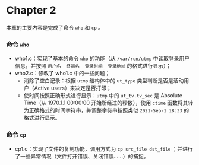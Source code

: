 # Chapter 2

本章的主要内容是完成了命令 `who` 和 `cp` 。

### 命令 `who`

- who1.c：实现了基本的命令 `who` 的功能（从 `/var/run/utmp` 中读取登录用户信息，并按照 `用户名  终端名  登录时间  登录地址` 的格式进行显示）；
- who2.c：修改了 who1.c 中的一些问题；
  - 消除了空白记录：根据 `utmp` 结构体中的 `ut_type` 类型判断是否是活动用户（Active users）来决定是否打印；
  - 使时间按照正确形式进行显示：`utmp` 中的 `ut_tv.tv_sec` 是 Absolute Time（从 1970.1.1 00:00:00 开始所经过的秒数），使用 `ctime` 函数将其转为正确格式的时间字符串，并调整字符串按照类似 `2021-Sep-1 18:33` 的格式进行显示。

### 命令 `cp`

- cp1.c：实现了文件的复制功能，调用方式为 `cp src_file dst_file` ；并进行了一些异常情况（文件打开错误、关闭错误……）的捕捉。